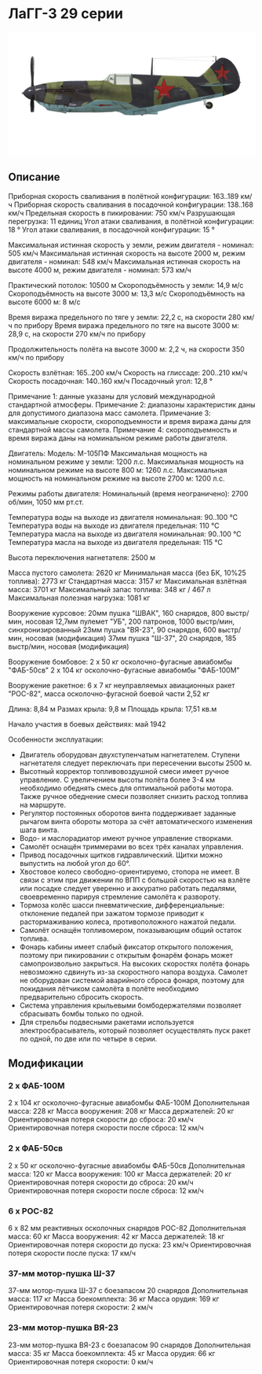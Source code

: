 # ЛаГГ-3 29 серии

![lagg3s29](../images/lagg3s29.png)

## Описание

Приборная скорость сваливания в полётной конфигурации: 163..189 км/ч
Приборная скорость сваливания в посадочной конфигурации: 138..168 км/ч
Предельная скорость в пикировании: 750 км/ч
Разрушающая перегрузка: 11 единиц
Угол атаки сваливания, в полётной конфигурации: 18 °
Угол атаки сваливания, в посадочной конфигурации: 15 °

Максимальная истинная скорость у земли, режим двигателя - номинал: 505 км/ч
Максимальная истинная скорость на высоте 2000 м, режим двигателя - номинал: 548 км/ч
Максимальная истинная скорость на высоте 4000 м, режим двигателя - номинал: 573 км/ч

Практический потолок: 10500 м
Скороподъёмность у земли: 14,9 м/с
Скороподъёмность на высоте 3000 м: 13,3 м/с
Скороподъёмность на высоте 6000 м: 8 м/с

Время виража предельного по тяге у земли: 22,2 с, на скорости 280 км/ч по прибору
Время виража предельного по тяге на высоте 3000 м: 28,9 с, на скорости 270 км/ч по прибору

Продолжительность полёта на высоте 3000 м: 2,2 ч, на скорости 350 км/ч по прибору

Скорость взлётная: 165..200 км/ч
Скорость на глиссаде: 200..210 км/ч
Скорость посадочная: 140..160 км/ч
Посадочный угол: 12,8 °

Примечание 1: данные указаны для условий международной стандартной атмосферы.
Примечание 2: диапазоны характеристик даны для допустимого диапазона масс самолета.
Примечание 3: максимальные скорости, скороподъемности и время виража даны для стандартной массы самолета.
Примечание 4: скороподъемность и время виража даны на номинальном режиме работы двигателя.

Двигатель:
Модель: М-105ПФ
Максимальная мощность на номинальном режиме у земли: 1200 л.с.
Максимальная мощность на номинальном режиме на высоте 800 м: 1260 л.с.
Максимальная мощность на номинальном режиме на высоте 2700 м: 1200 л.с.

Режимы работы двигателя:
Номинальный (время неограничено): 2700 об/мин, 1050 мм рт.ст.

Температура воды на выходе из двигателя номинальная: 90..100 °С
Температура воды на выходе из двигателя предельная: 110 °С
Температура масла на выходе из двигателя номинальная: 90..100 °С
Температура масла на выходе из двигателя предельная: 115 °С

Высота переключения нагнетателя: 2500 м

Масса пустого самолета: 2620 кг
Минимальная масса (без БК, 10%25 топлива): 2773 кг
Стандартная масса: 3157 кг
Максимальная взлётная масса: 3701 кг
Максимальный запас топлива: 348 кг / 467 л
Максимальная полезная нагрузка: 1081 кг

Вооружение курсовое:
20мм пушка "ШВАК", 160 снарядов, 800 выстр/мин, носовая
12,7мм пулемет "УБ", 200 патронов, 1000 выстр/мин, синхронизированный
23мм пушка "ВЯ-23", 90 снарядов, 600 выстр/мин, носовая (модификация)
37мм пушка "Ш-37", 20 снарядов, 185 выстр/мин, носовая (модификация)

Вооружение бомбовое:
2 x 50 кг осколочно-фугасные авиабомбы "ФАБ-50св"
2 x 104 кг осколочно-фугасные авиабомбы "ФАБ-100М"

Вооружение ракетное:
6 x 7 кг неуправляемых авиационных ракет "РОС-82", масса осколочно-фугасной боевой части 2,52 кг

Длина: 8,84 м
Размах крыла: 9,8 м
Площадь крыла: 17,51 кв.м

Начало участия в боевых действиях: май 1942

Особенности эксплуатации:
- Двигатель оборудован двухступенчатым нагнетателем. Ступени нагнетателя следует переключать при пересечении высоты 2500 м.
- Высотный корректор топливовоздушной смеси имеет ручное управление. С увеличением высоты полёта более 3-4 км необходимо обеднять смесь для оптимальной работы мотора. Также ручное обеднение смеси позволяет снизить расход топлива на маршруте.
- Регулятор постоянных оборотов винта поддерживает заданные рычагом винта обороты мотора за счёт автоматического изменения шага винта.
- Водо- и маслорадиатор имеют ручное управление створками.
- Самолёт оснащён триммерами во всех трёх каналах управления.
- Привод посадочных щитков гидравлический. Щитки можно выпустить на любой угол до 60°.
- Хвостовое колесо свободно-ориентируемо, стопора не имеет. В связи с этим при движении по ВПП с большой скоростью на взлёте или посадке следует уверенно и аккуратно работать педалями, своевременно парируя стремление самолёта к развороту.
- Тормоза колёс шасси пневматические, дифференциальные: отклонение педалей при зажатом тормозе приводит к растормаживанию колеса, противоположного нажатой педали.
- Самолёт оснащён топливомером, показывающим общий остаток топлива.
- Фонарь кабины имеет слабый фиксатор открытого положения, поэтому при пикировании с открытым фонарём фонарь может самопроизвольно закрыться. На высоких скоростях полёта фонарь невозможно сдвинуть из-за скоростного напора воздуха. Самолет не оборудован системой аварийного сброса фонаря, поэтому для покидания лётчиком самолёта в полёте необходимо предварительно сбросить скорость.
- Система управления крыльевыми бомбодержателями позволяет сбрасывать бомбы только по одной.
- Для стрельбы подвесными ракетами используется электросбрасыватель, который позволяет осуществлять пуск ракет по одной, по две или по четыре в серии.

## Модификации


### 2 х ФАБ-100М

2 x 104 кг осколочно-фугасные авиабомбы ФАБ-100М
Дополнительная масса: 228 кг
Масса вооружения: 208 кг
Масса держателей: 20 кг
Ориентировочная потеря скорости до сброса: 20 км/ч
Ориентировочная потеря скорости после сброса: 12 км/ч

### 2 х ФАБ-50св

2 x 50 кг осколочно-фугасные авиабомбы ФАБ-50св
Дополнительная масса: 120 кг
Масса вооружения: 100 кг
Масса держателей: 20 кг
Ориентировочная потеря скорости до сброса: 20 км/ч
Ориентировочная потеря скорости после сброса: 12 км/ч

### 6 х РОС-82

6 x 82 мм реактивных осколочных снарядов РОС-82
Дополнительная масса: 60 кг
Масса вооружения: 42 кг
Масса держателей: 18 кг
Ориентировочная потеря скорости до пуска: 23 км/ч
Ориентировочная потеря скорости после пуска: 17 км/ч

### 37-мм мотор-пушка Ш-37

37-мм мотор-пушка Ш-37 с боезапасом 20 снарядов
Дополнительная масса: 117 кг
Масса боекомплекта: 36 кг
Масса орудия: 169 кг
Ориентировочная потеря скорости: 2 км/ч

### 23-мм мотор-пушка ВЯ-23

23-мм мотор-пушка ВЯ-23 с боезапасом 90 снарядов
Дополнительная масса: 35 кг
Масса боекомплекта: 45 кг
Масса орудия: 66 кг
Ориентировочная потеря скорости: 0 км/ч